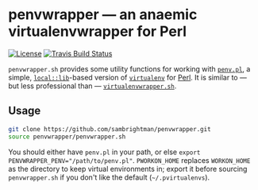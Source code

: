 # penvwrapper — an anaemic virtualenvwrapper for Perl

[![License](https://img.shields.io/badge/license-MPL%202.0-blue.svg)](LICENSE)
[![Travis Build Status](https://travis-ci.org/sambrightman/penvwrapper.svg?branch=master)](https://travis-ci.org/sambrightman/penvwrapper)

`penvwrapper.sh` provides some utility functions for working
with [`penv.pl`](https://github.com/jtopjian/penv), a simple,
[`local::lib`](https://github.com/Perl-Toolchain-Gang/local-lib)-based
version of [`virtualenv`](https://virtualenv.pypa.io/)
for [Perl](https://www.perl.org). It is similar to — but less
professional than —
[`virtualenvwrapper.sh`](https://virtualenvwrapper.readthedocs.io/).

## Usage

```bash
git clone https://github.com/sambrightman/penvwrapper.git
source penvwrapper/penvwrapper.sh
```

You should either have `penv.pl` in your path, or else `export
PENVWRAPPER_PENV="/path/to/penv.pl"`. `PWORKON_HOME` replaces
`WORKON_HOME` as the directory to keep virtual environments in; export
it before sourcing `penvwrapper.sh` if you don't like the default
(`~/.pvirtualenvs`).
